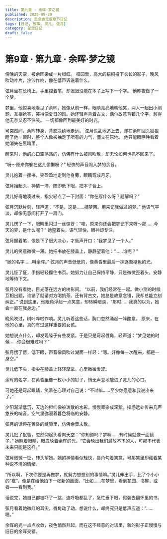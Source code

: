```yaml
---
title: 第九章 · 余晖·梦之镜
published: 2025-09-20
description: 思念杳无痕章节日记
tags: [日记, 故事, 灵儿, 弦月]
category: 星空日记
draft: false
---
```


# 第9章 · 第九章 · 余晖·梦之镜

傍晚的天空，被余晖染成一片橙红。
校园里，高大的梧桐投下长长的影子，晚风吹动叶片，沙沙作响，像在低声诉说着什么。

弦月坐在长椅上，手里捏着笔，却迟迟没能在本子上写下一个字。
他昨夜做了一个梦。

梦里，他惊喜地看见了余晖。她像从前一样，眼睛亮亮地朝他笑，两人一起出小测题，互相抢答，笑得像夏日的风。她还轻声背着古文，偶尔故意背错几个字，惹得他无奈又忍不住笑。
一切都像回到最美好的时光。

可突然间，余晖转身，背影决绝地走远。
弦月慌乱地追上去，却在余晖回头狠狠瞪了他一眼时，整个人像被抽走了所有的力气，僵立在原地。
他只能眼睁睁看着她消失在黑暗里。

醒来时，他的心口空荡荡的，仿佛有什么被风吹散，却无论如何也抓不回来了。

“呀～原来你躲在这儿偷懒呀？”
轻快的声音闯入梦的余音。

灵儿抱着一摞书，笑盈盈地走到他身旁，眼睛弯成月牙。

弦月抬起头，神情一滞，随即低下眼，把本子合上。

灵儿好奇地凑过来，指尖轻点了一下封面：“你在写什么呀？题解吗？”

弦月沉默片刻，轻声道：“不是。这是……捕梦网。用来记我做过的梦。”
他语气平淡，却像无意间打开了一扇门。

灵儿愣了一下，眼睛里闪过一丝惊讶：“哇，原来你还会把梦记下来呀～那……今天的梦，是什么呢？”
她歪着头，语气轻快，眼神却专注。

弦月握着笔，像是下了很大决心，才低声开口：“我梦见了一个人。”

灵儿的笑意微微一滞。她把书放在膝盖上，静静望着他：“……谁呢？”

“她的名字……叫余晖。”
弦月的声音低低的，像黄昏里最后一抹逐渐褪色的光。

灵儿怔了怔，手指轻轻攥住书页。她努力让自己保持平静，只是微微歪着头，安静地等待下文。

弦月没有看她，目光落在远方的树影间。
“以前，我们经常在一起。做小测的时候互相出题，谁错了就请对方喝奶茶。还有背古文，她总是故意念错，我却总能立刻纠正。”
说到这里，他眼角浮起一点笑意，却转瞬暗淡，“那时……我真的以为，她会一直在我身边。”

晚风吹过，树叶哗啦作响。灵儿听着这些话，胸口忽然涌起一阵酸意。
原来，在他的心里，真的有过这样重要的女孩。

她想说点什么，却发现嗓子有些发紧。于是只是弯起唇角，轻声道：“梦见她的时候……你会很难过吗？”

弦月愣了愣，低下眼，声音像风吹过湖面一样轻：“嗯。好像每一次醒来，都是一身空。”

灵儿低下头，指尖在膝盖上轻轻摩挲，心里微微发涩。

余晖的名字，在黄昏里像一枚小小的钉子，悄无声息地敲进了灵儿的心口。

可她还是弯起眼睛，笑着在心理对自己说：“不过嘛……至少你愿意和我说出来了。”

夕阳渐渐低沉，天边的橙红像被泼散的水彩，慢慢晕染成深紫。操场远处传来几声悠长的哨音，空气里弥漫着暮色将临的安静。

弦月的话停在黄昏的缝隙里，仿佛余音未散。

灵儿抿了抿唇，忽然仰起头看向天空：“你知道吗？梦啊……有时候就像一面镜子。”
她眯着眼睛，眼底映着余晖的光，“它会映出我们最放不下的人，可那不代表未来只能是这样。”

弦月微微一怔，转头望她。她的神情看似轻快，唇角勾着笑意，可那笑里却藏着某种说不清的情绪。

“所以啊，下次你要是再做梦，就努力想想别的事情嘛。”灵儿伸出手，比了个小小的“框”，像是在给他拍下一张新的画面，“比如……在梦里，看到花园、书屋，或者——看到我。”

话说完，她自己都被吓了一跳，连呼吸都乱了，急忙垂下眼，假装去翻怀里的书。

弦月看着她微红的耳尖，唇角动了动，想说什么，却终究只是低声应道：“……嗯。”

余晖的光一点点收敛，夜色悄然升起，而在这不经意的对话里，新的影子正慢慢与旧日的余晖交错。